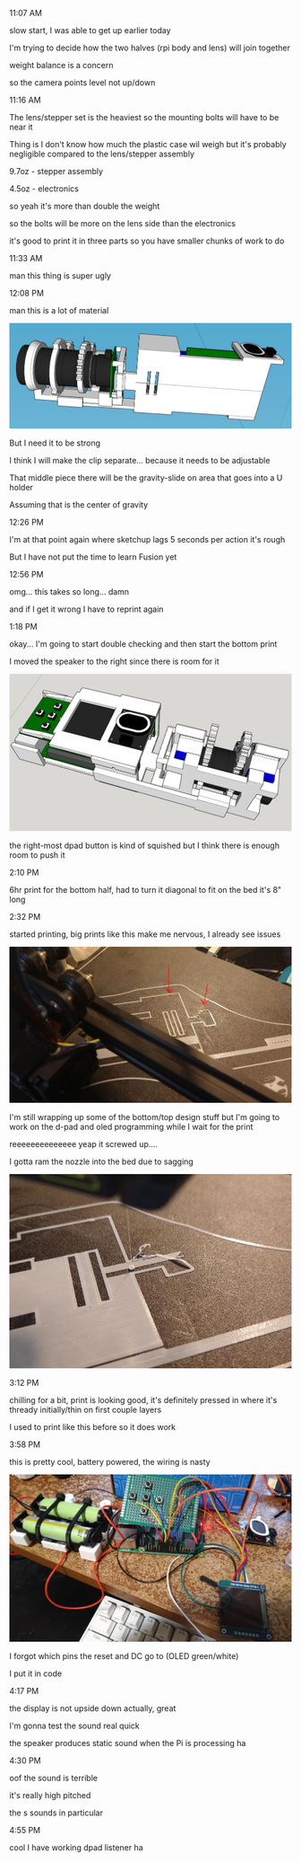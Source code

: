 11:07 AM

slow start, I was able to get up earlier today

I'm trying to decide how the two halves (rpi body and lens) will join together

weight balance is a concern

so the camera points level not up/down

11:16 AM

The lens/stepper set is the heaviest so the mounting bolts will have to be near it

Thing is I don't know how much the plastic case wil weigh but it's probably negligible compared to the lens/stepper assembly

9.7oz - stepper assembly

4.5oz - electronics

so yeah it's more than double the weight

so the bolts will be more on the lens side than the electronics

it's good to print it in three parts so you have smaller chunks of work to do

11:33 AM

man this thing is super ugly

12:08 PM

man this is a lot of material

<img src="../images/alot-of-material.JPG"/>

But I need it to be strong

I think I will make the clip separate... because it needs to be adjustable

That middle piece there will be the gravity-slide on area that goes into a U holder

Assuming that is the center of gravity

12:26 PM

I'm at that point again where sketchup lags 5 seconds per action it's rough

But I have not put the time to learn Fusion yet

12:56 PM

omg... this takes so long... damn

and if I get it wrong I have to reprint again

1:18 PM

okay... I'm going to start double checking and then start the bottom print

I moved the speaker to the right since there is room for it

<img src="../images/move.JPG"/>

the right-most dpad button is kind of squished but I think there is enough room to push it

2:10 PM

6hr print for the bottom half, had to turn it diagonal to fit on the bed it's 8" long

2:32 PM

started printing, big prints like this make me nervous, I already see issues

<img src="../images/print-errors.JPG"/>

I'm still wrapping up some of the bottom/top design stuff but I'm going to work on the d-pad and oled programming while I wait for the print

reeeeeeeeeeeeee yeap it screwed up....

I gotta ram the nozzle into the bed due to sagging

<img src="../images/failed-print.JPG"/>

3:12 PM

chilling for a bit, print is looking good, it's definitely pressed in where it's thready initially/thin on first couple layers

I used to print like this before so it does work

3:58 PM

this is pretty cool, battery powered, the wiring is nasty

<img src="../images/battery-powered.JPG"/>

I forgot which pins the reset and DC go to (OLED green/white)

I put it in code

4:17 PM

the display is not upside down actually, great

I'm gonna test the sound real quick

the speaker produces static sound when the Pi is processing ha

4:30 PM

oof the sound is terrible

it's really high pitched

the s sounds in particular

4:55 PM

cool I have working dpad listener ha

